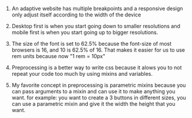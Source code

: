 1. An adaptive website has multiple breakpoints and a responsive design only adjust itself according to the width of the device

2. Desktop first is when you start going down to smaller resolutions and mobile first is when you start going up to bigger resolutions.

3. The size of the font is set to 62.5% because the font-size of most browsers is 16, and 10 is 62.5% of 16. That makes it easier for us to use rem units because now "1 rem = 10px"

4. Preprocessing is a better way to write css because it alows you to not repeat your code too much by using mixins and variables.

5. My favorite concept in preprocessing is parametric mixins because you can pass arguments to a mixin and can use it to make anything you want.
for example: you want to create a 3 buttons in different sizes, you can use a parametric mixin and give it the width the height that you want.
